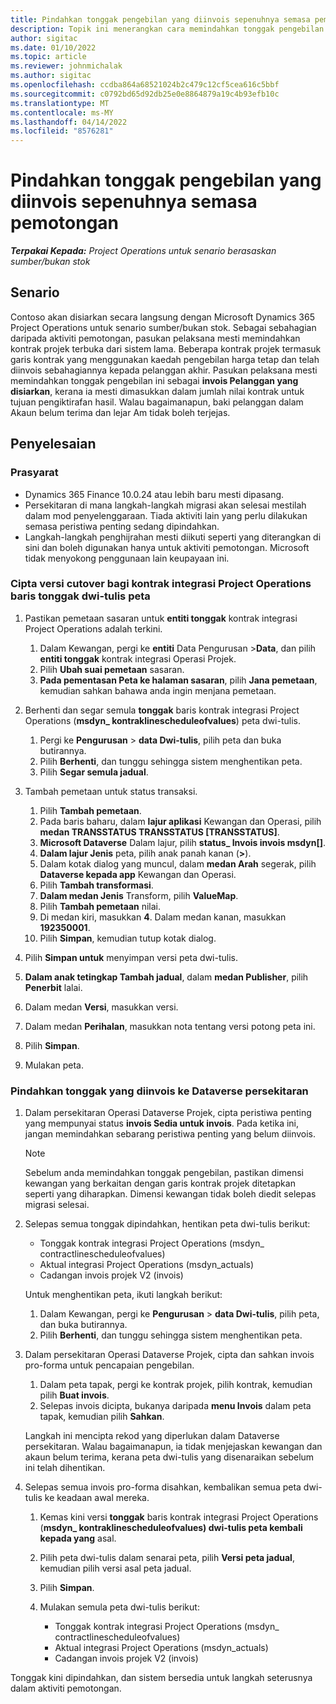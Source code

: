 ```yaml
---
title: Pindahkan tonggak pengebilan yang diinvois sepenuhnya semasa pemotongan
description: Topik ini menerangkan cara memindahkan tonggak pengebilan harga tetap yang telah diinvois kepada pelanggan untuk kontrak projek terbuka sebelum tarikh langsung.
author: sigitac
ms.date: 01/10/2022
ms.topic: article
ms.reviewer: johnmichalak
ms.author: sigitac
ms.openlocfilehash: ccdba864a68521024b2c479c12cf5cea616c5bbf
ms.sourcegitcommit: c0792bd65d92db25e0e8864879a19c4b93efb10c
ms.translationtype: MT
ms.contentlocale: ms-MY
ms.lasthandoff: 04/14/2022
ms.locfileid: "8576281"
---
```

# <a name="migrate-fully-invoiced-billing-milestones-at-cutover"></a>Pindahkan tonggak pengebilan yang diinvois sepenuhnya semasa pemotongan

_**Terpakai Kepada:** Project Operations untuk senario berasaskan sumber/bukan stok_

## <a name="scenario"></a>Senario

Contoso akan disiarkan secara langsung dengan Microsoft Dynamics 365 Project Operations untuk senario sumber/bukan stok. Sebagai sebahagian daripada aktiviti pemotongan, pasukan pelaksana mesti memindahkan kontrak projek terbuka dari sistem lama. Beberapa kontrak projek termasuk garis kontrak yang menggunakan kaedah pengebilan harga tetap dan telah diinvois sebahagiannya kepada pelanggan akhir. Pasukan pelaksana mesti memindahkan tonggak pengebilan ini sebagai **invois Pelanggan yang disiarkan**, kerana ia mesti dimasukkan dalam jumlah nilai kontrak untuk tujuan pengiktirafan hasil. Walau bagaimanapun, baki pelanggan dalam Akaun belum terima dan lejar Am tidak boleh terjejas.

## <a name="solution"></a>Penyelesaian

### <a name="prerequisites"></a>Prasyarat

- Dynamics 365 Finance 10.0.24 atau lebih baru mesti dipasang.
- Persekitaran di mana langkah-langkah migrasi akan selesai mestilah dalam mod penyelenggaraan. Tiada aktiviti lain yang perlu dilakukan semasa peristiwa penting sedang dipindahkan.
- Langkah-langkah penghijrahan mesti diikuti seperti yang diterangkan di sini dan boleh digunakan hanya untuk aktiviti pemotongan. Microsoft tidak menyokong penggunaan lain keupayaan ini.

### <a name="create-a-cutover-version-of-the-project-operations-integration-contract-line-milestones-dual-write-map"></a>Cipta versi cutover bagi kontrak integrasi Project Operations baris tonggak dwi-tulis peta 

1. Pastikan pemetaan sasaran untuk **entiti tonggak** kontrak integrasi Project Operations adalah terkini. 

    1. Dalam Kewangan, pergi ke **entiti** Data Pengurusan \>**Data**, dan pilih **entiti tonggak** kontrak integrasi Operasi Projek. 
    2. Pilih **Ubah suai pemetaan** sasaran. 
    3. **Pada pementasan Peta ke halaman sasaran**, pilih **Jana pemetaan**, kemudian sahkan bahawa anda ingin menjana pemetaan.

2. Berhenti dan segar semula **tonggak** baris kontrak integrasi Project Operations (**msdyn\_ kontraklinescheduleofvalues**) peta dwi-tulis. 

    1. Pergi ke **Pengurusan** \> **data Dwi-tulis**, pilih peta dan buka butirannya. 
    2. Pilih **Berhenti**, dan tunggu sehingga sistem menghentikan peta. 
    3. Pilih **Segar semula jadual**.

3. Tambah pemetaan untuk status transaksi.

    1. Pilih **Tambah pemetaan**.
    2. Pada baris baharu, dalam **lajur aplikasi** Kewangan dan Operasi, pilih **medan TRANSSTATUS TRANSSTATUS \[TRANSSTATUS\]**.
    3. **Microsoft Dataverse** Dalam lajur, pilih **status\_ Invois invois msdyn\[\]**.
    4. **Dalam lajur Jenis** peta, pilih anak panah kanan (**\>**).
    5. Dalam kotak dialog yang muncul, dalam **medan Arah** segerak, pilih **Dataverse kepada app** Kewangan dan Operasi.
    6. Pilih **Tambah transformasi**.
    7. **Dalam medan Jenis** Transform, pilih **ValueMap**.
    8. Pilih **Tambah pemetaan** nilai.
    9. Di medan kiri, masukkan **4**. Dalam medan kanan, masukkan **192350001**. 
    10. Pilih **Simpan**, kemudian tutup kotak dialog.

4. Pilih **Simpan untuk** menyimpan versi peta dwi-tulis. 
5. **Dalam anak tetingkap Tambah jadual**, dalam **medan Publisher**, pilih **Penerbit** lalai.
6. Dalam medan **Versi**, masukkan versi.
7. Dalam medan **Perihalan**, masukkan nota tentang versi potong peta ini. 
8. Pilih **Simpan**.
9. Mulakan peta.

### <a name="migrate-invoiced-milestones-to-the-dataverse-environment"></a>Pindahkan tonggak yang diinvois ke Dataverse persekitaran

1. Dalam persekitaran Operasi Dataverse Projek, cipta peristiwa penting yang mempunyai status **invois Sedia untuk invois**. Pada ketika ini, jangan memindahkan sebarang peristiwa penting yang belum diinvois.

    > [!NOTE]
    > Sebelum anda memindahkan tonggak pengebilan, pastikan dimensi kewangan yang berkaitan dengan garis kontrak projek ditetapkan seperti yang diharapkan. Dimensi kewangan tidak boleh diedit selepas migrasi selesai.

2. Selepas semua tonggak dipindahkan, hentikan peta dwi-tulis berikut:

    - Tonggak kontrak integrasi Project Operations (msdyn\_ contractlinescheduleofvalues)
    - Aktual integrasi Project Operations (msdyn\_actuals)
    - Cadangan invois projek V2 (invois)

    Untuk menghentikan peta, ikuti langkah berikut:

    1. Dalam Kewangan, pergi ke **Pengurusan** \> **data Dwi-tulis**, pilih peta, dan buka butirannya.
    2. Pilih **Berhenti**, dan tunggu sehingga sistem menghentikan peta.

3. Dalam persekitaran Operasi Dataverse Projek, cipta dan sahkan invois pro-forma untuk pencapaian pengebilan. 

    1. Dalam peta tapak, pergi ke kontrak projek, pilih kontrak, kemudian pilih **Buat invois**.
    2. Selepas invois dicipta, bukanya daripada **menu Invois** dalam peta tapak, kemudian pilih **Sahkan**.

    Langkah ini mencipta rekod yang diperlukan dalam Dataverse persekitaran. Walau bagaimanapun, ia tidak menjejaskan kewangan dan akaun belum terima, kerana peta dwi-tulis yang disenaraikan sebelum ini telah dihentikan.

4. Selepas semua invois pro-forma disahkan, kembalikan semua peta dwi-tulis ke keadaan awal mereka.

    1. Kemas kini versi **tonggak** baris kontrak integrasi Project Operations (**msdyn\_ kontraklinescheduleofvalues) dwi-tulis peta kembali kepada yang** asal. 
    2. Pilih peta dwi-tulis dalam senarai peta, pilih **Versi peta jadual**, kemudian pilih versi asal peta jadual.
    3. Pilih **Simpan**.
    4. Mulakan semula peta dwi-tulis berikut:

        - Tonggak kontrak integrasi Project Operations (msdyn\_ contractlinescheduleofvalues)
        - Aktual integrasi Project Operations (msdyn\_actuals)
        - Cadangan invois projek V2 (invois)

Tonggak kini dipindahkan, dan sistem bersedia untuk langkah seterusnya dalam aktiviti pemotongan.
